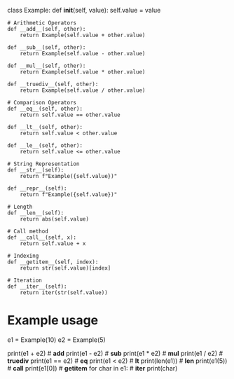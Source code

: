 class Example:
    def __init__(self, value):
        self.value = value

    # Arithmetic Operators
    def __add__(self, other):
        return Example(self.value + other.value)
    
    def __sub__(self, other):
        return Example(self.value - other.value)
    
    def __mul__(self, other):
        return Example(self.value * other.value)
    
    def __truediv__(self, other):
        return Example(self.value / other.value)
    
    # Comparison Operators
    def __eq__(self, other):
        return self.value == other.value
    
    def __lt__(self, other):
        return self.value < other.value
    
    def __le__(self, other):
        return self.value <= other.value
    
    # String Representation
    def __str__(self):
        return f"Example({self.value})"
    
    def __repr__(self):
        return f"Example({self.value})"
    
    # Length
    def __len__(self):
        return abs(self.value)
    
    # Call method
    def __call__(self, x):
        return self.value + x
    
    # Indexing
    def __getitem__(self, index):
        return str(self.value)[index]
    
    # Iteration
    def __iter__(self):
        return iter(str(self.value))

# Example usage
e1 = Example(10)
e2 = Example(5)

print(e1 + e2)  # __add__
print(e1 - e2)  # __sub__
print(e1 * e2)  # __mul__
print(e1 / e2)  # __truediv__
print(e1 == e2)  # __eq__
print(e1 < e2)  # __lt__
print(len(e1))  # __len__
print(e1(5))  # __call__
print(e1[0])  # __getitem__
for char in e1:  # __iter__
    print(char)
